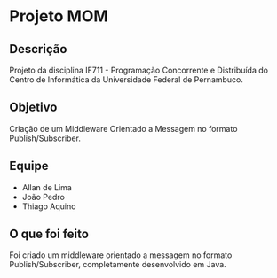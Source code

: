 # Projeto MOM

## Descrição
   Projeto da disciplina IF711 - Programação Concorrente e Distribuída do Centro de Informática da Universidade Federal de Pernambuco.

## Objetivo
  Criação de um Middleware Orientado a Messagem no formato Publish/Subscriber.

## Equipe
- Allan de Lima
- João Pedro
- Thiago Aquino

## O que foi feito
  Foi criado um middleware orientado a messagem no formato Publish/Subscriber, completamente desenvolvido em Java.
  
